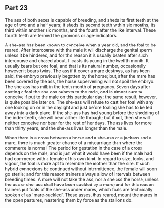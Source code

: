 ## Part 23

The ass of both sexes is capable of breeding, and sheds its first teeth at the age of two and a half years; it sheds its second teeth within six months, its third within another six months, and the fourth after the like interval.
These fourth teeth are termed the gnomons or age-indicators.

A she-ass has been known to conceive when a year old, and the foal to be reared.
After intercourse with the male it will discharge the genital sperm unless it be hindered, and for this reason it is usually beaten after such intercourse and chased about.
It casts its young in the twelfth month.
It usually bears but one foal, and that is its natural number, occasionally however it bears twins.
The ass if it cover a mare destroys, as has been said, the embryo previously begotten by the horse; but, after the mare has been covered by the ass, the horse supervening will not spoil the embryo.
The she-ass has milk in the tenth month of pregnancy.
Seven days after casting a foal the she-ass submits to the male, and is almost sure to conceive if put to the male on this particular day; the same result, however, is quite possible later on.
The she-ass will refuse to cast her foal with any one looking on or in the daylight and just before foaling she has to be led away into a dark place.
If the she-ass has had young before the shedding of the index-teeth, she will bear all her life through; but if not, then she will neither conceive nor bear for the rest of her days.
The ass lives for more than thirty years, and the she-ass lives longer than the male.

When there is a cross between a horse and a she-ass or a jackass and a mare, there is much greater chance of a miscarriage than where the commerce is normal.
The period for gestation in the case of a cross depends on the male, and is just what it would have been if the male had had commerce with a female of his own kind.
In regard to size, looks, and vigour, the foal is more apt to resemble the mother than the sire.
If such hybrid connexions be continued without intermittence, the female will soon go sterile; and for this reason trainers always allow of intervals between breeding times.
A mare will not take the ass, nor a she ass the horse, unless the ass or she-ass shall have been suckled by a mare; and for this reason trainers put foals of the she-ass under mares, which foals are technically spoken of as 'mare-suckled'.
These asses, thus reared, mount the mares in the open pastures, mastering them by force as the stallions do.

